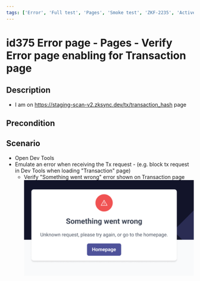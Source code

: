 ```yaml
---
tags: ['Error', 'Full test', 'Pages', 'Smoke test', 'ZKF-2235', 'Active']
---
```


# id375 Error page - Pages - Verify Error page enabling for Transaction page

## Description
  - I am on https://staging-scan-v2.zksync.dev/tx/transaction_hash page

## Precondition


## Scenario
- Open Dev Tools
- Emulate an error when receiving the Tx request
                - (e.g. block tx request in Dev Tools when loading "Transaction" page)
    - Verify "Something went wrong" error shown on Transaction page
![Screenshot](../../../../static/img/Pages/ErrorPage/id375_1.png)